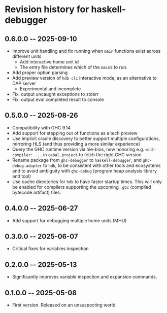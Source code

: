 # Revision history for haskell-debugger

## 0.6.0.0 -- 2025-09-10

* Improve unit handling and fix running when `main` functions exist across different units
    * Add interactive home unit id
    * The entry file determines which of the `main`s to run.
* Add proper option parsing
* Add preview version of `hdb cli` interactive mode, as an alternative to DAP server
    * Experimental and incomplete
* Fix: output uncaught exceptions to stderr
* Fix: output eval completed result to console

## 0.5.0.0 -- 2025-08-26

* Compatibility with GHC 9.14
* Add support for stepping out of functions as a tech preview
* Use implicit cradle discovery to better support multiple configurations,
  mirroring HLS (and thus providing a more similar experience)
* Query the GHC runtime version via hie-bios, now honoring e.g. `with-compiler:
  ...` in `cabal.project` to fetch the right GHC version
* Rename package from `ghc-debugger` to `haskell-debugger`, and
  `ghc-debug-adapter` to `hdb`, to be consistent with other tools and
  ecosystems and to avoid ambiguity with `ghc-debug` (program heap analysis library and
  tool)
* Use cache directories for `hdb` to have faster startup times. This will only
  be enabled for compilers supporting the upcoming `.gbc` (compiled bytecode
  artifact) files.

## 0.4.0.0 -- 2025-06-27

* Add support for debugging multiple home units (MHU)

## 0.3.0.0 -- 2025-06-07

* Critical fixes for variables inspection

## 0.2.0.0 -- 2025-05-13

* Significantly improves variable inspection and expansion commands.

## 0.1.0.0 -- 2025-05-08

* First version. Released on an unsuspecting world.
